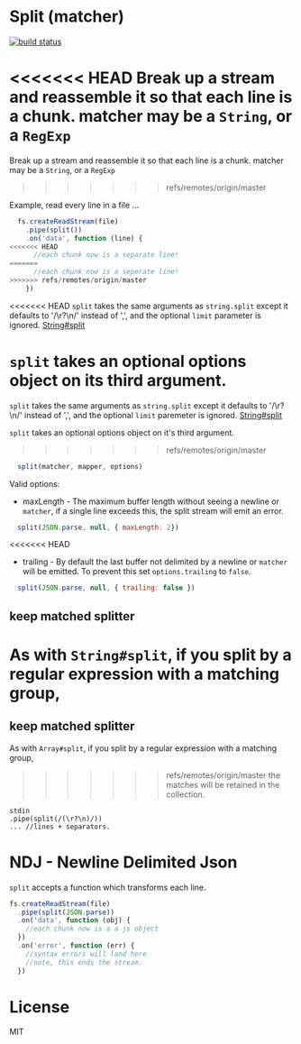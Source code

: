# Split (matcher)

[![build status](https://secure.travis-ci.org/dominictarr/split.png)](http://travis-ci.org/dominictarr/split)

<<<<<<< HEAD
Break up a stream and reassemble it so that each line is a chunk. matcher may be a `String`, or a `RegExp`
=======
Break up a stream and reassemble it so that each line is a chunk. matcher may be a `String`, or a `RegExp` 
>>>>>>> refs/remotes/origin/master

Example, read every line in a file ...

``` js
  fs.createReadStream(file)
    .pipe(split())
    .on('data', function (line) {
<<<<<<< HEAD
      //each chunk now is a separate line!
=======
      //each chunk now is a seperate line!
>>>>>>> refs/remotes/origin/master
    })

```

<<<<<<< HEAD
`split` takes the same arguments as `string.split` except it defaults to '/\r?\n/' instead of ',', and the optional `limit` parameter is ignored.
[String#split](https://developer.mozilla.org/en/JavaScript/Reference/Global_Objects/String/split)

`split` takes an optional options object on its third argument.
=======
`split` takes the same arguments as `string.split` except it defaults to '/\r?\n/' instead of ',', and the optional `limit` paremeter is ignored.
[String#split](https://developer.mozilla.org/en/JavaScript/Reference/Global_Objects/String/split)

`split` takes an optional options object on it's third argument.
>>>>>>> refs/remotes/origin/master

``` js
  split(matcher, mapper, options)
```

Valid options:

* maxLength - The maximum buffer length without seeing a newline or `matcher`,
  if a single line exceeds this, the split stream will emit an error.

``` js
  split(JSON.parse, null, { maxLength: 2})
```

<<<<<<< HEAD
* trailing - By default the last buffer not delimited by a newline or `matcher` will be emitted. To prevent this set `options.trailing` to `false`.

``` js
  split(JSON.parse, null, { trailing: false })
```

## keep matched splitter

As with `String#split`, if you split by a regular expression with a matching group,
=======
## keep matched splitter

As with `Array#split`, if you split by a regular expression with a matching group,
>>>>>>> refs/remotes/origin/master
the matches will be retained in the collection.

```
stdin
.pipe(split(/(\r?\n)/))
... //lines + separators.
```


# NDJ - Newline Delimited Json

`split` accepts a function which transforms each line.

``` js
fs.createReadStream(file)
  .pipe(split(JSON.parse))
  .on('data', function (obj) {
    //each chunk now is a a js object
  })
  .on('error', function (err) {
    //syntax errors will land here
    //note, this ends the stream.
  })
```

# License

MIT

